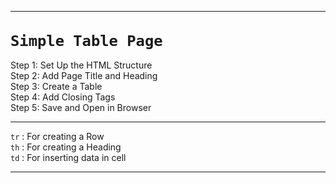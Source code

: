 <hr>
<code><strong><h1>Simple Table Page</h1></strong></code>
Step 1: Set Up the HTML Structure <br>
Step 2: Add Page Title and Heading <br>
Step 3: Create a Table <br>
Step 4: Add Closing Tags <br>
Step 5: Save and Open in Browser
<hr>
<p>
<code>tr</code> : For creating a Row <br>
<code>th</code> : For creating a Heading <br>
<code>td</code> : For inserting data in cell <br>
</p>
<hr>
